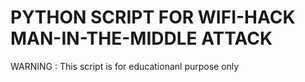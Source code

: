 # PYTHON SCRIPT FOR WIFI-HACK MAN-IN-THE-MIDDLE ATTACK
WARNING : This script is for educationanl purpose only
